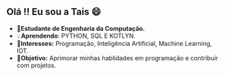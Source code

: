 ## Olá !! Eu sou a Tais 😄

- 🌱**Estudante de Engenharia da Computação.**
- 💡**Aprendendo**: PYTHON, SQL E KOTLYN.
- 🚀**Interesses:** Programação, Inteligência Artificial, Machine Learning, IOT.
- 🎯**Objetivo:** Aprimorar minhas hablidades em programação e contribuir com projetos. 
